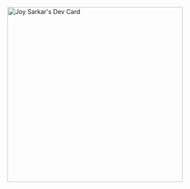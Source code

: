 <a href="https://app.daily.dev/joysarkar"><img src="https://api.daily.dev/devcards/2a2d66f3fc044b2c80e4d5d17d88a5e4.png?r=afx" width="400" alt="Joy Sarkar's Dev Card"/></a>
